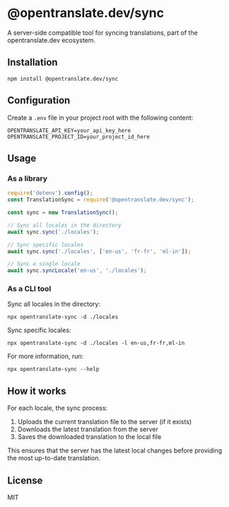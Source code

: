 
# @opentranslate.dev/sync

A server-side compatible tool for syncing translations, part of the opentranslate.dev ecosystem.

## Installation

```
npm install @opentranslate.dev/sync
```

## Configuration

Create a `.env` file in your project root with the following content:

```
OPENTRANSLATE_API_KEY=your_api_key_here
OPENTRANSLATE_PROJECT_ID=your_project_id_here
```

## Usage

### As a library

```javascript
require('dotenv').config();
const TranslationSync = require('@opentranslate.dev/sync');

const sync = new TranslationSync();

// Sync all locales in the directory
await sync.sync('./locales');

// Sync specific locales
await sync.sync('./locales', ['en-us', 'fr-fr', 'ml-in']);

// Sync a single locale
await sync.syncLocale('en-us', './locales');
```

### As a CLI tool

Sync all locales in the directory:
```
npx opentranslate-sync -d ./locales
```

Sync specific locales:
```
npx opentranslate-sync -d ./locales -l en-us,fr-fr,ml-in
```

For more information, run:
```
npx opentranslate-sync --help
```

## How it works

For each locale, the sync process:
1. Uploads the current translation file to the server (if it exists)
2. Downloads the latest translation from the server
3. Saves the downloaded translation to the local file

This ensures that the server has the latest local changes before providing the most up-to-date translation.

## License

MIT